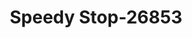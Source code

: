 ---
f_zip-code: 78613
f_state-code: TX
title: Speedy Stop-26853
f_phone: 512-260-2093
f_city-only: Cedar Park
f_address: 101 S Bell Blvd Cedar Park
f_location-unique-id: '26853'
slug: speedy-stop-26853
updated-on: '2024-05-30T13:46:58.046Z'
created-on: '2024-05-30T13:36:59.803Z'
published-on: '2024-05-30T13:54:32.469Z'
f_city-state: cms/city/cedar-park-tx.md
f_company: cms/company/speedy-stop.md
f_state: cms/state/texas.md
layout: '[payday-loan].html'
tags: payday-loan
---